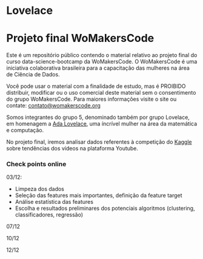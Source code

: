 ﻿# Lovelace
# Projeto final WoMakersCode

Este é um repositório público contendo o material relativo ao projeto final do curso data-science-bootcamp da WoMakersCode. O WoMakersCode é uma iniciativa colaborativa brasileira para a capacitação das mulheres na área de Ciência de Dados.

Você pode usar o material com a finalidade de estudo, mas é PROIBIDO distribuir, modificar ou o uso comercial deste material sem o consentimento do grupo WoMakersCode. Para maiores informações visite o site ou contate: contato@womakerscode.org

Somos integrantes do grupo 5, denominado também por grupo Lovelace, em homenagem a [Ada Lovelace](https://pt.wikipedia.org/wiki/Ada_Lovelace), uma íncrível mulher na área da matemática e computação.

No projeto final, iremos analisar dados referentes à competição do [Kaggle](https://www.kaggle.com/datasnaek/youtube-new) sobre tendências dos vídeos na plataforma Youtube.


### Check points online

03/12:
- Limpeza dos dados
- Seleção das features mais importantes, definição da feature target
- Análise estatística das features
- Escolha e resultados preliminares dos potenciais algoritmos (clustering, classificadores, regressão)

07/12

10/12

12/12
